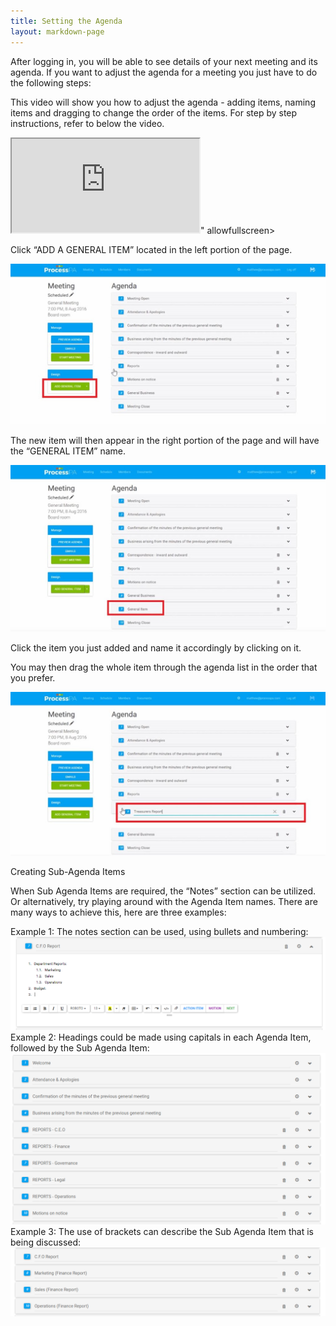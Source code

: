 ```yaml
---
title: Setting the Agenda
layout: markdown-page
---
```

After logging in, you will be able to see details of your next meeting and its agenda. If you want to adjust the agenda for a meeting you just have to do the following steps: 

This video will show you how to adjust the agenda - adding items, naming items and dragging to change the order of the items. For step by step instructions, refer to below the video.

<div class="container my-5">
    <div class="embed-responsive embed-responsive-16by9">
        <iframe class="embed-responsive-item" src="https://www.youtube.com/embed/JksxMjdHhvc" allowfullscreen></iframe>" allowfullscreen></iframe>
    </div>
</div>

Click “ADD A GENERAL ITEM” located in the left portion of the page. 

<img class="img-fluid" src="/content/pages/help/clip_image002.jpg" />

The new item will then appear in the right portion of the page and will have the “GENERAL ITEM” name. 

<img class="img-fluid" src="/content/pages/help/clip_image004.jpg" />

Click the item you just added and name it accordingly by clicking on it. 

You may then drag the whole item through the agenda list in the order that you prefer. 

<img class="img-fluid" src="/content/pages/help/clip_image006.jpg" />

Creating Sub-Agenda Items

When Sub Agenda Items are required, the “Notes” section can be utilized. Or alternatively, try playing around with the Agenda Item names. There are many ways to achieve this, here are three examples:

Example 1: The notes section can be used, using bullets and numbering:
<img class="img-fluid" src="/content/pages/help/subagenda3.png" />
Example 2: Headings could be made using capitals in each Agenda Item, followed by the Sub Agenda Item:
<img class="img-fluid" src="/content/pages/help/subagenda1.png" />
Example 3: The use of brackets can describe the Sub Agenda Item that is being discussed:
<img class="img-fluid" src="/content/pages/help/subagenda2.png" />